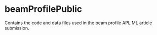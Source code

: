 # beamProfilePublic
Contains the code and data files used in the beam profile APL ML article submission.
